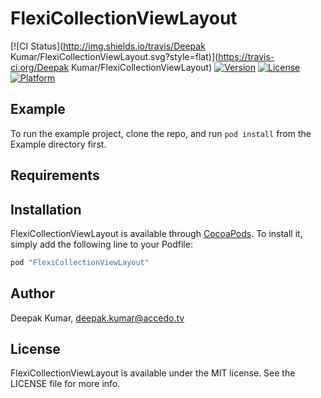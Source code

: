 # FlexiCollectionViewLayout

[![CI Status](http://img.shields.io/travis/Deepak Kumar/FlexiCollectionViewLayout.svg?style=flat)](https://travis-ci.org/Deepak Kumar/FlexiCollectionViewLayout)
[![Version](https://img.shields.io/cocoapods/v/FlexiCollectionViewLayout.svg?style=flat)](http://cocoapods.org/pods/FlexiCollectionViewLayout)
[![License](https://img.shields.io/cocoapods/l/FlexiCollectionViewLayout.svg?style=flat)](http://cocoapods.org/pods/FlexiCollectionViewLayout)
[![Platform](https://img.shields.io/cocoapods/p/FlexiCollectionViewLayout.svg?style=flat)](http://cocoapods.org/pods/FlexiCollectionViewLayout)

## Example

To run the example project, clone the repo, and run `pod install` from the Example directory first.

## Requirements

## Installation

FlexiCollectionViewLayout is available through [CocoaPods](http://cocoapods.org). To install
it, simply add the following line to your Podfile:

```ruby
pod "FlexiCollectionViewLayout"
```

## Author

Deepak Kumar, deepak.kumar@accedo.tv

## License

FlexiCollectionViewLayout is available under the MIT license. See the LICENSE file for more info.
